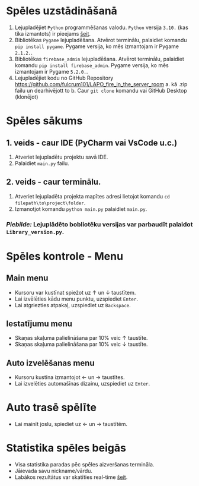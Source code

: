 # Spēles uzstādināšanā

1. Lejupladējiet `Python` programmēšanas valodu. `Python` versija `3.10.` (kas tika izmantots) ir pieejams [šeit](https://www.python.org/downloads/release/python-3100/).
2. Bibliotēkas `Pygame` lejupladēšana. Atvērot terminālu, palaidiet komandu `pip install pygame`. Pygame versija, ko mēs izmantojam ir Pygame `2.1.2.`.
3. Bibliotēkas `firebase_admin` lejupladēšana. Atvērot terminālu, palaidiet komandu `pip install firebase_admin`. Pygame versija, ko mēs izmantojam ir Pygame `5.2.0.`.
4. Lejupladējiet kodu no GitHub Repository https://github.com/fulcrum101/LAPO_fire_in_the_server_room
    a. kā .zip failu un dearhivējott to
    b. Caur `git clone` komandu vai GitHub Desktop (klonējot)

# Spēles sākums

## 1. veids - caur IDE (PyCharm vai VsCode u.c.)

1. Atveriet lejupladētu projektu savā IDE.
2. Palaidiet `main.py` failu.

## 2. veids - caur terminālu.

1. Atveriet lejupladēta projekta mapītes adresi lietojot komandu `cd filepath\to\project\folder`.
2. Izmanotjot komandu `python main.py` palaidiet `main.py`.

### *Piebilde:* Lejuplādēto bobliotēku versijas var parbaudīt palaidot `Library_version.py`.

# Spēles kontrole - Menu

## Main menu

- Kursoru var kustīnat spiežot uz ↑ un ↓ taustītem.
- Lai izvēlēties kādu menu punktu, uzspiediet `Enter`.
- Lai atgriezties atpakaļ, uzspiediet uz `Backspace`.

## Iestatījumu menu

- Skaņas skaļuma palielināšana par 10% veic ↑ taustīte.
- Skaņas skaļuma palielināšana par 10% veic ↓ taustīte.

## Auto izvelēšanas menu

- Kursoru kustīna izmantojot ← un → taustītes.
- Lai izvelēties automašīnas dizainu, uzspiediet uz `Enter`.

# Auto trasē spēlīte

- Lai mainīt joslu, spiediet uz ← un → taustītēm.

# Statistika spēles beigās

- Visa statistika paradas pēc spēles aizveršanas termināla.
- Jāievada savu nickname/vārdu.
- Labākos rezultātus var skatīties real-time [šeit](https://share.streamlit.io/fulcrum101/lapo_fire_in_the_server_room/main/main_streamlit.py). 
